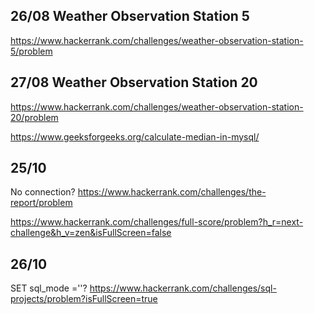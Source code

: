 ## 26/08 Weather Observation Station 5

https://www.hackerrank.com/challenges/weather-observation-station-5/problem

## 27/08 Weather Observation Station 20

https://www.hackerrank.com/challenges/weather-observation-station-20/problem

https://www.geeksforgeeks.org/calculate-median-in-mysql/


## 25/10

No connection?
https://www.hackerrank.com/challenges/the-report/problem 

https://www.hackerrank.com/challenges/full-score/problem?h_r=next-challenge&h_v=zen&isFullScreen=false

## 26/10

SET sql_mode =''?
https://www.hackerrank.com/challenges/sql-projects/problem?isFullScreen=true
